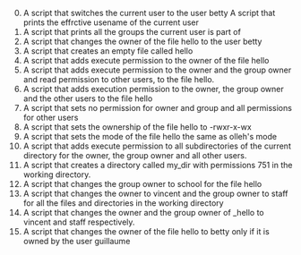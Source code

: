 0. A script that switches the current user to the user betty
A script that prints the effrctive usename of the current user
2. A script that prints all the groups the current user is part of 
3. A script that changes the owner of the file hello to the user betty
4. A script that creates an empty file called hello
5. A script that adds execute permission to the owner of the file hello
6. A script that adds execute permission to the owner and the group owner  and read permission to other users, to the file hello.
7. A script that adds execution permission to the owner, the group owner and the other users to the file hello
8. A script that sets no permission for owner and group and all permissions for other users
9. A script that sets the ownership of the file hello to -rwxr-x-wx
10. A script that sets the mode of the file hello the same as olleh's mode
11. A script that adds execute permission to all subdirectories of the current directory for the owner, the group owner and all other users.
12. A script that creates a directory called my_dir with permissions 751 in the working directory.
13. A script that changes the group owner to school for the file hello
13. A script that changes the owner to vincent and the group owner to staff for all the files and directories in the working directory
15. A script that changes the owner and the group owner of _hello to vincent and staff respectively.
102. A script that changes the owner of the file hello to betty only if it is owned by the user guillaume
